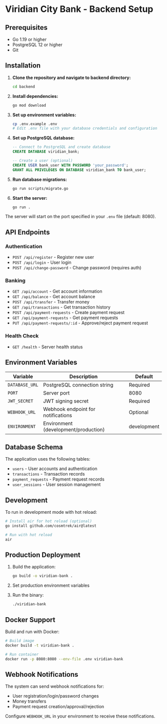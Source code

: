 # Viridian City Bank - Backend Setup

## Prerequisites

- Go 1.19 or higher
- PostgreSQL 12 or higher
- Git

## Installation

1. **Clone the repository and navigate to backend directory:**
   ```bash
   cd backend
   ```

2. **Install dependencies:**
   ```bash
   go mod download
   ```

3. **Set up environment variables:**
   ```bash
   cp .env.example .env
   # Edit .env file with your database credentials and configuration
   ```

4. **Set up PostgreSQL database:**
   ```sql
   -- Connect to PostgreSQL and create database
   CREATE DATABASE viridian_bank;
   
   -- Create a user (optional)
   CREATE USER bank_user WITH PASSWORD 'your_password';
   GRANT ALL PRIVILEGES ON DATABASE viridian_bank TO bank_user;
   ```

5. **Run database migrations:**
   ```bash
   go run scripts/migrate.go
   ```

6. **Start the server:**
   ```bash
   go run .
   ```

The server will start on the port specified in your `.env` file (default: 8080).

## API Endpoints

### Authentication
- `POST /api/register` - Register new user
- `POST /api/login` - User login
- `POST /api/change-password` - Change password (requires auth)

### Banking
- `GET /api/account` - Get account information
- `GET /api/balance` - Get account balance
- `POST /api/transfer` - Transfer money
- `GET /api/transactions` - Get transaction history
- `POST /api/payment-requests` - Create payment request
- `GET /api/payment-requests` - Get payment requests
- `PUT /api/payment-requests/:id` - Approve/reject payment request

### Health Check
- `GET /health` - Server health status

## Environment Variables

| Variable | Description | Default |
|----------|-------------|---------|
| `DATABASE_URL` | PostgreSQL connection string | Required |
| `PORT` | Server port | 8080 |
| `JWT_SECRET` | JWT signing secret | Required |
| `WEBHOOK_URL` | Webhook endpoint for notifications | Optional |
| `ENVIRONMENT` | Environment (development/production) | development |

## Database Schema

The application uses the following tables:
- `users` - User accounts and authentication
- `transactions` - Transaction records
- `payment_requests` - Payment request records
- `user_sessions` - User session management

## Development

To run in development mode with hot reload:
```bash
# Install air for hot reload (optional)
go install github.com/cosmtrek/air@latest

# Run with hot reload
air
```

## Production Deployment

1. Build the application:
   ```bash
   go build -o viridian-bank .
   ```

2. Set production environment variables
3. Run the binary:
   ```bash
   ./viridian-bank
   ```

## Docker Support

Build and run with Docker:
```bash
# Build image
docker build -t viridian-bank .

# Run container
docker run -p 8080:8080 --env-file .env viridian-bank
```

## Webhook Notifications

The system can send webhook notifications for:
- User registration/login/password changes
- Money transfers
- Payment request creation/approval/rejection

Configure `WEBHOOK_URL` in your environment to receive these notifications.

